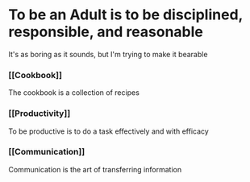 # To be an Adult is to be disciplined, responsible, and reasonable
It's as boring as it sounds, but I'm trying to make it bearable

### [[Cookbook]]
The cookbook is a collection of recipes

### [[Productivity]]
To be productive is to do a task effectively and with efficacy 

### [[Communication]]
Communication is the art of transferring information



